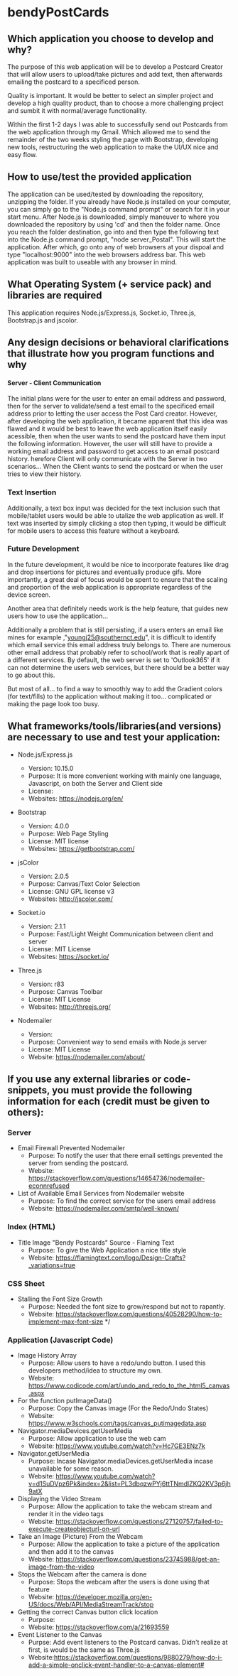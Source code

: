 # bendyPostCards

## Which application you choose to develop and why?
The purpose of this web application will be to develop a Postcard Creator that will allow users to upload/take pictures and add text, then afterwards emailing the postcard to a specificed person.

Quality is important. It would be better to select an simpler project and develop a high quality product, than to choose a more challenging project and sumbit it with normal/average functionality.

Within the first 1-2 days I was able to successfully send out Postcards from the web application through my Gmail. Which allowed me to send the remainder of the two weeks styling the page with Bootstrap, developing new tools, restructuring the web application to make the UI/UX nice and easy flow. 

## How to use/test the provided application
The application can be used/tested by downloading the repository, unzipping the folder. If you already have Node.js installed on your computer, you can simply go to the "Node.js command prompt" or search for it in your start menu. After Node.js is downloaded, simply maneuver to where you downloaded the repository by using 'cd' and then the folder name. Once you reach the folder destination, go into and then type the following text into the Node.js command prompt, "node server_Postal". This will start the application. After which, go onto any of web browsers at your dispoal and type "localhost:9000" into the web browsers address bar. This web application was built to useable with any browser in mind.

## What Operating System (+ service pack) and libraries are required
This application requires Node.js/Express.js, Socket.io, Three.js, Bootstrap.js and jscolor.


## Any design decisions or behavioral clarifications that illustrate how you program functions and why

#### Server - Client Communication
The initial plans were for the user to enter an email address and password, then for the server to validate/send a test email to the specificed email address prior to letting the user access the Post Card creator. However, after developing the web application, it became apparent that this idea was flawed and it would be best to leave the web application itself easily acessible, then when the user wants to send the postcard have them input the following information. However, the user will still have to provide a working email address and password to get access to an email postcard history. herefore Client will only communicate with the Server in two scenarios... When the Client wants to send the postcard or when the user tries to view their history.

### Text Insertion
Additionally, a text box input was decided for the text inclusion such that mobile/tablet users would be able to utalize the web application as well. If text was inserted by simply clicking a stop then typing, it would be difficult for mobile users to access this feature without a keyboard. 

### Future Development
In the future development, it would be nice to incorporate features like drag and drop insertions for pictures and eventually produce gifs. More importantly, a great deal of focus would be spent to ensure that the scaling and proportion of the web application is appropriate regardless of the device screen.

Another area that definitely needs work is the help feature, that guides new users how to use the application...

Additionally a problem that is still persisting, if a users enters an email like mines for example ,"youngj25@southernct.edu", it is difficult to identify which email service this email address truly belongs to. There are numerous other email address that probably refer to school/work that is really apart of a different services. By default, the web server is set to 'Outlook365' if it can not determine the users web services, but there should be a better way to go about this.

But most of all... to find a way to smoothly way to add the Gradient colors (for text/fills) to the application without making it too... complicated or making the page look too busy. 


## What frameworks/tools/libraries(and versions) are necessary to use and test your application:
  - Node.js/Express.js
  	- Version: 10.15.0
	- Purpose: It is more convenient working with mainly one language, Javascript, on both the Server and Client side
	- License: 
	- Websites: https://nodejs.org/en/

  - Bootstrap
	 - Version: 4.0.0
	 - Purpose: Web Page Styling
	 - License: MIT license
	 - Websites: https://getbootstrap.com/
  
  
  - jsColor
	 - Version: 2.0.5
	 - Purpose: Canvas/Text Color Selection
	 - License: GNU GPL license v3
	 - Websites: http://jscolor.com/  
  
  - Socket.io
	 - Version: 2.1.1
	 - Purpose: Fast/Light Weight Communication between client and server
	 - License: MIT License
	 - Websites: https://socket.io/
  
  - Three.js
	 - Version: r83
	 - Purpose: Canvas Toolbar
	 - License: MIT License
	 - Websites: http://threejs.org/  
 
 - Nodemailer
 	- Version: 
	- Purpose: Convenient way to send emails with Node.js server
	- License: MIT License
	- Website: https://nodemailer.com/about/
 
 
  
## If you use any external libraries or code-snippets, you must provide the following information for each (credit must be given to others):

### Server
  - Email Firewall Prevented Nodemailer
    - Purpose: To notify the user that there email settings prevented the server from sending the postcard.
    - Website: https://stackoverflow.com/questions/14654736/nodemailer-econnrefused
  - List of Available Email Services from Nodemailer website
    - Purpose: To find the correct service for the users email address
    - Website: https://nodemailer.com/smtp/well-known/
### Index (HTML)
  - Title Image "Bendy Postcards" Source - Flaming Text 
    - Purpose: To give the Web Application a nice title style
    - Website: https://flamingtext.com/logo/Design-Crafts?_variations=true
### CSS Sheet
  - Stalling the Font Size Growth
    - Purpose: Needed the font size to grow/respond but not to rapantly.
    - Website: https://stackoverflow.com/questions/40528290/how-to-implement-max-font-size */
### Application (Javascript Code)
  - Image History Array
    - Purpose: Allow users to have a redo/undo button. I used this developers method/idea to structure my own.
    - Website: https://www.codicode.com/art/undo_and_redo_to_the_html5_canvas.aspx
  - For the function putImageData()
    - Purpose: Copy the Canvas image (For the Redo/Undo States)
    - Website: https://www.w3schools.com/tags/canvas_putimagedata.asp
  - Navigator.mediaDevices.getUserMedia
    - Purpose: Allow application to use the web cam
    - Website: https://www.youtube.com/watch?v=Hc7GE3ENz7k
  - Navigator.getUserMedia
    - Purpose: Incase Navigator.mediaDevices.getUserMedia incase unavailable for some reason. 
    - Website: https://www.youtube.com/watch?v=d1SuDVpz6Pk&index=2&list=PL3dbqzwPYj6ttTNmdlZKQ2KV3p6jh9atX
  - Displaying the Video Stream 
    - Purpose: Allow the application to take the webcam stream and render it in the video tags
    - Website: https://stackoverflow.com/questions/27120757/failed-to-execute-createobjecturl-on-url
  - Take an Image (Picture) From the Webcam
    - Purpose: Allow the application to take a picture of the application and then add it to the canvas
    - Website: https://stackoverflow.com/questions/23745988/get-an-image-from-the-video
  - Stops the Webcam after the camera is done
    - Purpose: Stops the webcam after the users is done using that feature
    - Website: https://developer.mozilla.org/en-US/docs/Web/API/MediaStreamTrack/stop
  - Getting the correct Canvas button click location
    - Purpose: 
    - Website: https://stackoverflow.com/a/21693559
  - Event Listener to the Canvas
    - Purpse: Add event listeners to the Postcard canvas. Didn't realize at first, is would be the same as Three.js
    - Website:https://stackoverflow.com/questions/9880279/how-do-i-add-a-simple-onclick-event-handler-to-a-canvas-element#

